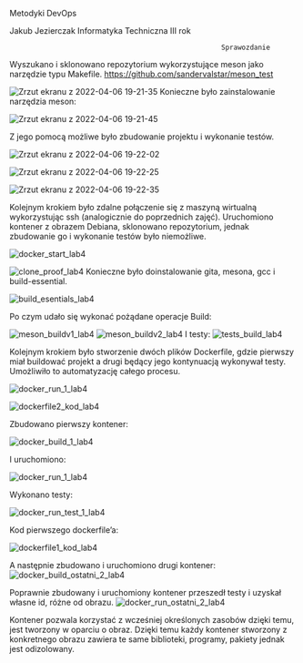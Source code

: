 Metodyki DevOps

Jakub Jezierczak Informatyka Techniczna III rok

                                                        Sprawozdanie



Wyszukano i sklonowano repozytorium wykorzystujące meson jako narzędzie typu Makefile. https://github.com/sandervalstar/meson_test

![Zrzut ekranu z 2022-04-06 19-21-35](https://user-images.githubusercontent.com/76969470/162106864-c6d21188-2c40-41ef-9a40-48d368b4bbc2.png)
Konieczne było zainstalowanie narzędzia meson:

![Zrzut ekranu z 2022-04-06 19-21-45](https://user-images.githubusercontent.com/76969470/162107013-89ae6bef-adac-4ab8-9362-2170d30c620a.png)

Z jego pomocą możliwe było zbudowanie projektu i wykonanie testów.

![Zrzut ekranu z 2022-04-06 19-22-02](https://user-images.githubusercontent.com/76969470/162107066-57c7207c-9e09-4dd6-a141-867908ae06d5.png)

![Zrzut ekranu z 2022-04-06 19-22-25](https://user-images.githubusercontent.com/76969470/162107081-9e40977c-9bd0-4a08-8985-3fd148d49f2a.png)

![Zrzut ekranu z 2022-04-06 19-22-35](https://user-images.githubusercontent.com/76969470/162107104-7f432af9-3a9b-4776-b675-cf1c2972930d.png)

Kolejnym krokiem było zdalne połączenie się z maszyną wirtualną wykorzystując ssh (analogicznie do poprzednich zajęć).  Uruchomiono kontener z obrazem Debiana, sklonowano repozytorium, jednak zbudowanie go i wykonanie testów było niemożliwe.

![docker_start_lab4](https://user-images.githubusercontent.com/76969470/162107325-fc7e51fc-f1ad-4360-85c3-2eeba02b7b7d.PNG)

![clone_proof_lab4](https://user-images.githubusercontent.com/76969470/162107365-afd8d58d-a19c-4d56-8b2d-3d0f52eb4475.PNG)
Konieczne było doinstalowanie gita, mesona, gcc i build-essential.

![build_esentials_lab4](https://user-images.githubusercontent.com/76969470/162107223-c821d39b-c145-4517-a2ab-6ce43237effd.PNG)

Po czym udało się wykonać pożądane operacje
Build:

![meson_buildv1_lab4](https://user-images.githubusercontent.com/76969470/162107494-67b86e3f-1515-4ff1-94de-82fd26faeb7a.PNG)
![meson_buildv2_lab4](https://user-images.githubusercontent.com/76969470/162107498-2ddc4798-d063-418d-8664-91dcb65d1a84.PNG)
I testy:
![tests_build_lab4](https://user-images.githubusercontent.com/76969470/162107513-07676886-3b47-412f-adff-cbb1cff26dd7.PNG)

Kolejnym krokiem było stworzenie dwóch plików Dockerfile, gdzie pierwszy miał buildować projekt a drugi będący jego kontynuacją wykonywał testy. Umożliwiło to automatyzację całego procesu.

![docker_run_1_lab4](https://user-images.githubusercontent.com/76969470/162107627-df5195c9-ce3c-4b13-8f41-543922e1db91.PNG)

![dockerfile2_kod_lab4](https://user-images.githubusercontent.com/76969470/162107591-bac252c6-0c3d-48cb-a93a-928becce403b.PNG)

Zbudowano pierwszy kontener:

![docker_build_1_lab4](https://user-images.githubusercontent.com/76969470/162107803-f13645a3-cac6-4a84-bca1-f77e7690e9dd.PNG)

I uruchomiono:

![docker_run_1_lab4](https://user-images.githubusercontent.com/76969470/162107861-c0ad233f-fee1-4848-8a92-c949cc08d1db.PNG)


Wykonano testy:

![docker_run_test_1_lab4](https://user-images.githubusercontent.com/76969470/162107923-1a1fa458-f8c9-4fff-ae60-cfdd5505e5a0.PNG)


Kod pierwszego dockerfile’a:

![dockerfile1_kod_lab4](https://user-images.githubusercontent.com/76969470/162107956-41e67406-db96-4aba-a2ef-364d937cc438.PNG)

A następnie zbudowano i uruchomiono drugi kontener:
![docker_build_ostatni_2_lab4](https://user-images.githubusercontent.com/76969470/162107993-ecc263aa-97d2-4433-87c1-9dae0613fc3f.PNG)

Poprawnie zbudowany i uruchomiony kontener przeszedł testy i uzyskał własne id, różne od obrazu.
![docker_run_ostatni_2_lab4](https://user-images.githubusercontent.com/76969470/162108028-cb4737e8-a257-48e2-8655-20ccf47e018b.PNG)

Kontener pozwala korzystać z wcześniej określonych zasobów dzięki temu, jest tworzony w oparciu o obraz. Dzięki temu każdy kontener stworzony z konkretnego obrazu zawiera te same biblioteki, programy, pakiety jednak jest odizolowany.
